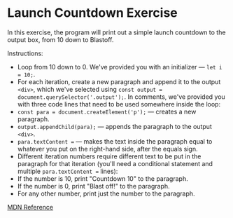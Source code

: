 # Launch Countdown Exercise

In this exercise, the program will print out a simple launch countdown to the output box, from 10 down to Blastoff. 

Instructions: 
- Loop from 10 down to 0. We've provided you with an initializer — `let i = 10;`.
- For each iteration, create a new paragraph and append it to the output `<div>`, which we've selected using `const output = document.querySelector('.output');`. In comments, we've provided you with three code lines that need to be used somewhere inside the loop:
 - `const para = document.createElement('p');` — creates a new paragraph.
 - `output.appendChild(para);` — appends the paragraph to the output `<div>`.
 - `para.textContent =` — makes the text inside the paragraph equal to whatever you put on the right-hand side, after the equals sign.
- Different iteration numbers require different text to be put in the paragraph for that iteration (you'll need a conditional statement and multiple `para.textContent =` lines):
 - If the number is 10, print "Countdown 10" to the paragraph.
 - If the number is 0, print "Blast off!" to the paragraph.
 - For any other number, print just the number to the paragraph.

 [MDN Reference](https://developer.mozilla.org/en-US/docs/Learn/JavaScript/Building_blocks/Looping_code#active_learning_launch_countdown)